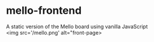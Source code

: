 # mello-frontend

A static version of the Mello board using vanilla JavaScript
<br />
<img src='/mello.png' alt="front-page>
